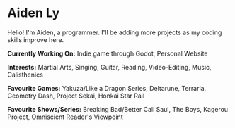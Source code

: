 # Aiden Ly
Hello! I'm Aiden, a programmer. I'll be adding more projects as my coding skills improve here.

**Currently Working On:** Indie game through Godot, Personal Website



**Interests:** Martial Arts, Singing, Guitar, Reading, Video-Editing, Music, Calisthenics

**Favourite Games:** Yakuza/Like a Dragon Series, Deltarune, Terraria, Geometry Dash, Project Sekai, Honkai Star Rail

**Favourite Shows/Series:** Breaking Bad/Better Call Saul, The Boys, Kagerou Project, Omniscient Reader's Viewpoint


